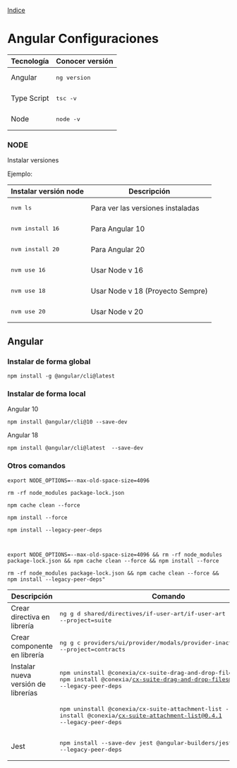 [Indice](../README.md)

# Angular Configuraciones

| Tecnología  | Conocer versión       |
|-------------|-----------------------|
| Angular     | <pre>ng version</pre> |
| Type Script | <pre>tsc -v</pre>     |
| Node        | <pre>node -v</pre>    |

### NODE

Instalar versiones

Ejemplo:

| Instalar versión node     | Descripción                       |
|---------------------------|-----------------------------------|
| <pre>nvm ls</pre>         | Para ver las versiones instaladas |
| <pre>nvm install 16</pre> | Para Angular 10                   |
| <pre>nvm install 20</pre> | Para Angular 20                   |
| <pre>nvm use 16</pre>     | Usar Node v 16                    |
| <pre>nvm use 18</pre>     | Usar Node v 18 (Proyecto Sempre)  |
| <pre>nvm use 20</pre>     | Usar Node v 20                    |

## Angular

### Instalar de forma global

```
npm install -g @angular/cli@latest
```

### Instalar de forma local

Angular 10

```
npm install @angular/cli@10 --save-dev
```

Angular 18

```
npm install @angular/cli@latest  --save-dev
```

### Otros comandos

```
export NODE_OPTIONS=--max-old-space-size=4096

rm -rf node_modules package-lock.json

npm cache clean --force

npm install --force

npm install --legacy-peer-deps



export NODE_OPTIONS=--max-old-space-size=4096 && rm -rf node_modules package-lock.json && npm cache clean --force && npm install --force

rm -rf node_modules package-lock.json && npm cache clean --force && npm install --legacy-peer-deps"

```

| Descripción                         | Comando                                                                                                                                                    |
|-------------------------------------|------------------------------------------------------------------------------------------------------------------------------------------------------------|
| Crear directiva en librería         | <pre>ng g d shared/directives/if-user-art/if-user-art --project=suite</pre>                                                                                |
| Crear componente en librería        | <pre>ng g c providers/ui/provider/modals/provider-inactivate-history --project=contracts</pre>                                                             |
| Instalar nueva versión de librerías | <pre>npm uninstall @conexia/cx-suite-drag-and-drop-files --force; npm install @conexia/cx-suite-drag-and-drop-files@0.0.21-beta01 --legacy-peer-deps</pre> |
|                                     | <pre>npm uninstall @conexia/cx-suite-attachment-list --force; npm install @conexia/cx-suite-attachment-list@0.4.1 --legacy-peer-deps</pre>                 |
| Jest                                | <pre>npm install --save-dev jest @angular-builders/jest @types/jest --legacy-peer-deps</pre>                                                               |












